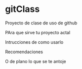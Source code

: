 # gitClass
Proyecto de clase de uso de github

PAra que sirve tu proyecto actal

Intrucciones de como usarlo

Recomendaciones

O de plano lo que se te antoje
